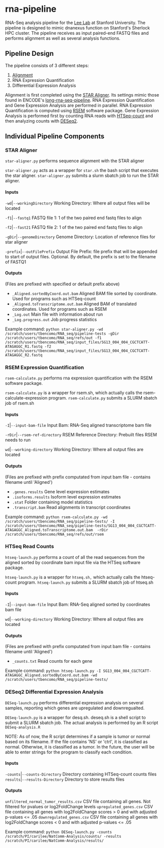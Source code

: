 # rna-pipeline
RNA-Seq analysis pipeline for the [Lee Lab](http://leelab.stanford.edu/) at Stanford University. The pipeline is designed to mimic dnanexus function on Stanford's Sherlock HPC cluster. The pipeline receives as input paired-end FASTQ files and performs alignment as well as several analysis functions.

## Pipeline Design
The pipeline consists of 3 different steps:
1. [Alignment](https://github.com/tjbencomo/rna-pipeline/blob/master/README.md##STAR-Aligner)
2. RNA Expression Quantification
3. Differential Expression Analysis

Alignment is first completed using the [STAR Aligner](https://github.com/alexdobin/STAR). Its settings mimic those found in ENCODE's [long-rna-seq-pipeline](https://github.com/ENCODE-DCC/long-rna-seq-pipeline/blob/f9ff54ddf1d955382a1f0aa50b55c8627702f6e1/dnanexus/align-star-pe/resources/usr/bin/lrna_align_star_pe.sh). RNA Expression Quantification and Gene Expression Analysis are performed in parallel. RNA Expression Quantification is computed using [RSEM](https://github.com/deweylab/RSEM) software package. Gene Expression Analysis is performed first by counting RNA reads with [HTSeq-count](http://htseq.readthedocs.io/en/master/count.html) and then analyzing counts with [DESeq2](https://bioconductor.org/packages/release/bioc/html/DESeq2.html). 

## Individual Pipeline Components
### STAR Aligner
`star-aligner.py` performs sequence alignment with the STAR aligner

`star-aligner.py` acts as a wrapper for `star.sh` the bash script that executes the star aligner. `star-aligner.py` submits a slurm sbatch job to run the STAR aligner.

#### Inputs

`-wd`|`--workingDirectory` Working Directory: Where all output files will be located

`-f1`|`--fastq1` FASTQ file 1: 1 of the two paired end fastq files to align

`-f2`|`--fast21` FASTQ file 2: 1 of the two paired end fastq files to align

`-gDir`|`--genomeDirectory` Genome Directory: Location of reference files for star aligner

`-prefix`|`--outFilePrefix` Output File Prefix: file prefix that will be appended to start of output files. Optional. By default, the prefix is set to the filename of FASTQ1

#### Outputs

(Files are prefixed with specified or default prefix above)

* `_Aligned.sortedByCoord.out.bam` Aligned BAM file sorted by coordinate. Used for programs such as HTSeq-count
* `_Aligned.toTranscriptome.out.bam` Aligned BAM of translated coordinates. Used for programs such as RSEM
* `_Log.out` Main file with information about run
* `_Log.progress.out` Job progress statistics

Example command:
`python star-aligner.py -wd /scratch/users/tbencomo/RNA_seq/pipeline-tests -gDir /scratch/users/tbencomo/RNA_seq/refs/out -f1 /scratch/users/tbencomo/RNA_seq/input_files/SG13_004_004_CGCTCATT-ATAGAGGC_R1.fastq -f2 /scratch/users/tbencomo/RNA_seq/input_files/SG13_004_004_CGCTCATT-ATAGAGGC_R2.fastq`

### RSEM Expression Quantification
`rsem-calculate.py` performs rna expression quantification with the RSEM software package. 

`rsem-calculate.py` is a wrapper for rsem.sh, which actually calls the rsem-calculate-expression program. `rsem-calculate.py` submits a SLURM sbatch job of rsem.sh

#### Inputs

`-I`|`--input-bam-file` Input Bam: RNA-Seq aligned transcriptome bam file

`-rDir`|`--rsem-ref-directory` RSEM Reference Directory: Prebuilt files RSEM needs to run

`wd`|`--working-directory` Working Directory: Where all output files are located 

#### Outputs

(Files are prefixed with prefix computated from input bam file - contains filename until 'Aligned')

* `.genes.results` Gene level expression estimates
* `.isoforms.results` Isoform level expression estimates
* `.stat` Folder containing model statistics
* `.transcript.bam` Read alignments in transcript coordinates

Example command: 
`python rsem-calculate.py -wd /scratch/users/tbencomo/RNA_seq/pipeline-tests/ -I /scratch/users/tbencomo/RNA_seq/pipeline-tests/SG13_004_004_CGCTCATT-ATAGAGGC_Aligned.toTranscriptome.out.bam  -rDir /scratch/users/tbencomo/RNA_seq/refs/out/rsem`

### HTSeq Read Counts
`htseq-launch.py` performs a count of all the read sequences from the aligned sorted by coordinate bam input file via the HTSeq software package. 

`htseq-launch.py` is a wrapper for `htseq.sh,` which actually calls the htseq-count program. `htseq-launch.py` submits a SLURM sbatch job of htseq.sh

#### Inputs

`-I`|`--input-bam-file` Input Bam: RNA-Seq aligned sorted by coordinates bam file

`wd`|`--working-directory` Working Directory: Where all output files are located 

#### Outputs

(Files are prefixed with prefix computated from input bam file - contains filename until 'Aligned')


* `_counts.txt` Read counts for each gene

Example command: 
`python htseq-launch.py -I SG13_004_004_CGCTCATT-ATAGAGGC_Aligned.sortedByCoord.out.bam -wd /scratch/users/tbencomo/RNA_seq/pipeline-tests/`

### DESeq2 Differential Expression Analysis
`DESeq-launch.py` performs differential expression analysis on several samples, reporting which genes are upregulated and downregualted. 

`DESeq-launch.py` is a wrapper for desq.sh. deseq.sh is a shell script to submit a SLURM sbatch job. The actual analysis is performed by an R script `DESeq-analysis.R`

NOTE: As of now, the R script determines if a sample is tumor or normal based on its filename. If the file contains 'NS' or 'ctrl', it is classified as normal. Otherwise, it is classified as a tumor. In the future, the user will be able to enter strings for the program to classify each condition.
#### Inputs

`-counts`|`--counts-Directory` Directory containing HTSeq-count counts files
`results`|`--results-Directory` Directory to store results files

#### Outputs

`unfiltered_normal_tumor_results.csv` CSV file containing all genes. Not filtered for pvalues or log2FoldChange levels
`upregulated_genes.csv` CSV file containing all genes with log2FoldChange scores > 0 and with adjusted p-values <= .05
`downregulated_genes.csv` CSV file containing all genes with log2FoldChange scores < 0 and with adjusted p-values <= .05

Example command:
`python DESeq-launch.py -counts /scratch/PI/carilee/NatComm-Analysis/counts/ -results /scratch/PI/carilee/NatComm-Analysis/results/`
